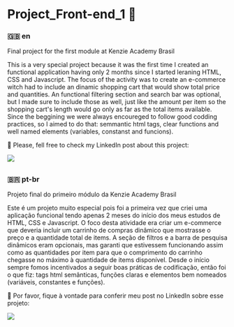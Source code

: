 # Project_Front-end_1 🏁

### 🇬🇧 en
Final project for the first module at Kenzie Academy Brasil

This is a very special project because it was the first time I created an functional application having only 2 months since I started leraning HTML, CSS and Javascript.
The focus of the activity was to create an e-commerce witch had to include an dinamic shopping cart that would show total price and quantities.
An functional filtering section and search bar was optional, but I made sure to include those as well, just like the amount per item so the shopping cart's length would go only as far as the total items available.
Since the beggining we were always encoureged to follow good codding practices, so I aimed to do that: semmantic html tags, clear functions and well named elements (variables, constanst and funcions).

👀 Please, fell free to check my LinkedIn post about this project:

<a href="https://www.linkedin.com/posts/amandacosta94_html-css-javascript-activity-6955944016559370240-iNj-?utm_source=share&utm_medium=member_desktop"><img src="https://img.shields.io/badge/LinkedIn-0077B5?style=for-the-badge&logo=linkedin&logoColor=white"> </a>



##

### 🇧🇷 pt-br

Projeto final do primeiro módulo da Kenzie Academy Brasil

Este é um projeto muito especial pois foi a primeira vez que criei uma aplicação funcional tendo apenas 2 meses do início dos meus estudos de HTML, CSS e Javascript.
O foco desta atividade era criar um e-commerce que deveria incluir um carrinho de compras dinâmico que mostrasse o preço e a quantidade total de items.
A seção de filtros e a barra de pesquisa dinâmicos eram opcionais, mas garanti que estivessem funcionando assim como as quantidades por item para que o comprimento do carrinho chegasse no máximo à quantidade de items disponível.
Desde o início sempre fomos incentivados a seguir boas práticas de codificação, então foi o que fiz: tags html semânticas, funções claras e elementos bem nomeados (variáveis, constantes e funções).

👀 Por favor, fique à vontade para conferir meu post no LinkedIn sobre esse projeto:

<a href="https://www.linkedin.com/posts/amandacosta94_html-css-javascript-activity-6955944016559370240-iNj-?utm_source=share&utm_medium=member_desktop"><img src="https://img.shields.io/badge/LinkedIn-0077B5?style=for-the-badge&logo=linkedin&logoColor=white"> </a>
